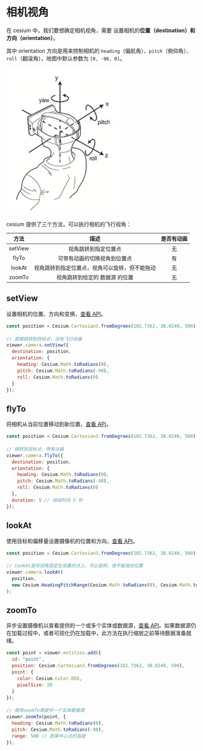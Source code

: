 # 相机视角

在 cesium 中，我们要想确定相机视角，需要 设置相机的**位置（destination）**和**方向（orientation）**。

其中 orientation 方向是用来控制相机的 `heading`（偏航角）、`pitch`（俯仰角）、`roll`（翻滚角），地图中默认参数为 `[0, -90, 0]`。

![](./images/02-方向.png)

cesium 提供了三个方法，可以执行相机的飞行视角：

|  方法   |                      描述                      | 是否有动画 |
| :-----: | :--------------------------------------------: | :--------: |
| setView |              视角跳转到指定位置点              |     无     |
|  flyTo  |          可带有动画的切换视角到位置点          |     有     |
| lookAt  | 视角跳转到指定位置点，视角可以旋转，但不能拖动 |     无     |
| zoomTo  |         视角跳转到给定的 数据源 的位置         |     无     |



## setView

设置相机的位置、方向和变换，[查看 API](http://cesium.xin/cesium/cn/Documentation1.62/Camera.html?classFilter=camera#setView)。

```js
const position = Cesium.Cartesian3.fromDegrees(102.7362, 38.0249, 500);

// 直接跳转到目标点，没有飞行动画
viewer.camera.setView({
  destination: position,
  orientation: {
    heading: Cesium.Math.toRadians(0),
    pitch: Cesium.Math.toRadians(-90),
    roll: Cesium.Math.toRadians(0)
  }
});
```



## flyTo

将相机从当前位置移动到新位置，[查看 API](http://cesium.xin/cesium/cn/Documentation1.62/Camera.html?classFilter=camera#flyTo)。

```js {12}
const position = Cesium.Cartesian3.fromDegrees(102.7362, 38.0249, 500);

// 跳转到目标点，带有动画
viewer.camera.flyTo({
  destination: position,
  orientation: {
    heading: Cesium.Math.toRadians(0),
    pitch: Cesium.Math.toRadians(-90),
    roll: Cesium.Math.toRadians(0)
  },
  duration: 5 // 持续时间 5 秒
});
```



## lookAt

使用目标和偏移量设置摄像机的位置和方向，[查看 API](http://cesium.xin/cesium/cn/Documentation1.62/Camera.html?classFilter=camera#lookAt)。

```js
const position = Cesium.Cartesian3.fromDegrees(102.7362, 38.0249, 500); 

// lookAt是将视角固定在设置的点上，可以旋转，但不能拖动位置
viewer.camera.lookAt(
  position,
  new Cesium.HeadingPitchRange(Cesium.Math.toRadians(0), Cesium.Math.toRadians(-90), 500) // 高度为500
);
```



## zoomTo

异步设置摄像机以查看提供的一个或多个实体或数据源，[查看 API](http://cesium.xin/cesium/cn/Documentation1.62/Viewer.html?classFilter=viewer#zoomTo)。如果数据源仍在加载过程中，或者可视化仍在加载中，此方法在执行缩放之前等待数据准备就绪。

```js
const point = viewer.entities.add({
  id: "point",
  position: Cesium.Cartesian3.fromDegrees(102.7362, 38.0249, 500),
  point: {
    color: Cesium.Color.RED,
    pixelSize: 20
  }
});

// 使用zoomTo需提供一个实体数据源
viewer.zoomTo(point, {
  heading: Cesium.Math.toRadians(0),
  pitch: Cesium.Math.toRadians(-90),
  range: 500 // 距离中心点的高度
});
```
